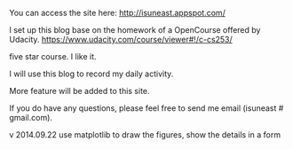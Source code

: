 You can access the site here:
http://isuneast.appspot.com/

I set up this blog base on the homework of a OpenCourse offered by Udacity.
https://www.udacity.com/course/viewer#!/c-cs253/

five star course. I like it.

I will use this blog to record my daily activity.

More feature will be added to this site.

If you do have any questions, please feel free to send me email (isuneast # gmail.com).

v 2014.09.22
use matplotlib to draw the figures, show the details in a form

